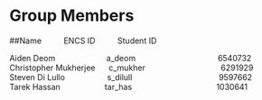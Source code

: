 Group Members
=============

##Name&nbsp;&nbsp;&nbsp;&nbsp;&nbsp;&nbsp;&nbsp;&nbsp;&nbsp;&nbsp;ENCS ID&nbsp;&nbsp;&nbsp;&nbsp;&nbsp;&nbsp;&nbsp;&nbsp;&nbsp;&nbsp;Student ID<br/>

Aiden Deom&nbsp;&nbsp;&nbsp;&nbsp;&nbsp;&nbsp;&nbsp;&nbsp;&nbsp;&nbsp;&nbsp;&nbsp;&nbsp;&nbsp;&nbsp;&nbsp;&nbsp;&nbsp;&nbsp;&nbsp;&nbsp;&nbsp;&nbsp;a_deom&nbsp;&nbsp;&nbsp;&nbsp;&nbsp;&nbsp;&nbsp;&nbsp;&nbsp;&nbsp;&nbsp;&nbsp;&nbsp;&nbsp;&nbsp;&nbsp;&nbsp;&nbsp;&nbsp;&nbsp;&nbsp;&nbsp;&nbsp;&nbsp;&nbsp;&nbsp;&nbsp;&nbsp;&nbsp;&nbsp;&nbsp;&nbsp;&nbsp;&nbsp;&nbsp;&nbsp;&nbsp;6540732<br/>
Christopher Mukherjee&nbsp;&nbsp;&nbsp;&nbsp;&nbsp;&nbsp;c_mukher&nbsp;&nbsp;&nbsp;&nbsp;&nbsp;&nbsp;&nbsp;&nbsp;&nbsp;&nbsp;&nbsp;&nbsp;&nbsp;&nbsp;&nbsp;&nbsp;&nbsp;&nbsp;&nbsp;&nbsp;&nbsp;&nbsp;&nbsp;&nbsp;&nbsp;&nbsp;&nbsp;&nbsp;&nbsp;&nbsp;&nbsp;&nbsp;&nbsp;&nbsp;6291929<br/>
Steven Di Lullo&nbsp;&nbsp;&nbsp;&nbsp;&nbsp;&nbsp;&nbsp;&nbsp;&nbsp;&nbsp;&nbsp;&nbsp;&nbsp;&nbsp;&nbsp;&nbsp;&nbsp;&nbsp;&nbsp;s_dilull&nbsp;&nbsp;&nbsp;&nbsp;&nbsp;&nbsp;&nbsp;&nbsp;&nbsp;&nbsp;&nbsp;&nbsp;&nbsp;&nbsp;&nbsp;&nbsp;&nbsp;&nbsp;&nbsp;&nbsp;&nbsp;&nbsp;&nbsp;&nbsp;&nbsp;&nbsp;&nbsp;&nbsp;&nbsp;&nbsp;&nbsp;&nbsp;&nbsp;&nbsp;&nbsp;&nbsp;&nbsp;&nbsp;&nbsp;9597662<br/>
Tarek Hassan&nbsp;&nbsp;&nbsp;&nbsp;&nbsp;&nbsp;&nbsp;&nbsp;&nbsp;&nbsp;&nbsp;&nbsp;&nbsp;&nbsp;&nbsp;&nbsp;&nbsp;&nbsp;&nbsp;&nbsp;tar_has&nbsp;&nbsp;&nbsp;&nbsp;&nbsp;&nbsp;&nbsp;&nbsp;&nbsp;&nbsp;&nbsp;&nbsp;&nbsp;&nbsp;&nbsp;&nbsp;&nbsp;&nbsp;&nbsp;&nbsp;&nbsp;&nbsp;&nbsp;&nbsp;&nbsp;&nbsp;&nbsp;&nbsp;&nbsp;&nbsp;&nbsp;&nbsp;&nbsp;&nbsp;&nbsp;&nbsp;&nbsp;&nbsp;1030641<br/>
